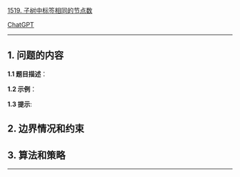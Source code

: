 [1519. 子树中标签相同的节点数](https://leetcode.cn/problems/number-of-nodes-in-the-sub-tree-with-the-same-label)

[ChatGPT](https://chat.openai.com/g/g-GsMNEr76r-c-master)

---

## 1. 问题的内容
**1.1 题目描述**：

**1.2 示例**：

**1.3 提示**:

## 2. 边界情况和约束


## 3. 算法和策略

---
